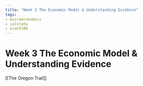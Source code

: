 ```yaml
---
title: "Week 3 The Economic Model & Understanding Evidence"
tags:
- microeconomics 
- calstate 
- econ5100 
---
```

# Week 3 The Economic Model & Understanding Evidence

[[The Oregon Trail]]